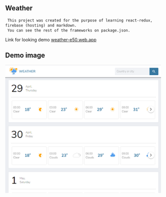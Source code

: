 ## Weather 

```
 This project was created for the purpose of learning react-redux, firebase (hosting) and markdown.
 You can see the rest of the frameworks on package.json.
```
Link for looking demo [weather-e50.web.app](https://weather-e50.web.app/)

## Demo image

<img align="left" width="500" height="410" src="https://github.com/mkuysunov/weather_react-redux/blob/main/TMP/project-pic.PNG">

